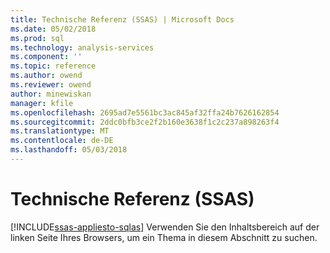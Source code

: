 ```yaml
---
title: Technische Referenz (SSAS) | Microsoft Docs
ms.date: 05/02/2018
ms.prod: sql
ms.technology: analysis-services
ms.component: ''
ms.topic: reference
ms.author: owend
ms.reviewer: owend
author: minewiskan
manager: kfile
ms.openlocfilehash: 2695ad7e5561bc3ac845af32ffa24b7626162854
ms.sourcegitcommit: 2ddc0bfb3ce2f2b160e3638f1c2c237a898263f4
ms.translationtype: MT
ms.contentlocale: de-DE
ms.lasthandoff: 05/03/2018
---
```

# <a name="technical-reference-ssas"></a>Technische Referenz (SSAS)
[!INCLUDE[ssas-appliesto-sqlas](../../includes/ssas-appliesto-sqlas.md)]
Verwenden Sie den Inhaltsbereich auf der linken Seite Ihres Browsers, um ein Thema in diesem Abschnitt zu suchen.  
  
